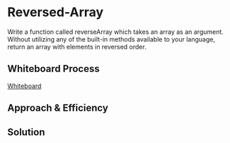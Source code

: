 # Reversed-Array

Write a function called reverseArray which takes an array as an argument. Without utilizing any of the built-in methods available to your language, return an array with elements in reversed order.

## Whiteboard Process
[Whiteboard](./reversedArrayWhiteboard.png)

## Approach & Efficiency
<!-- What approach did you take? Why? What is the Big O space/time for this approach? -->

## Solution
<!-- Show how to run your code, and examples of it in action -->